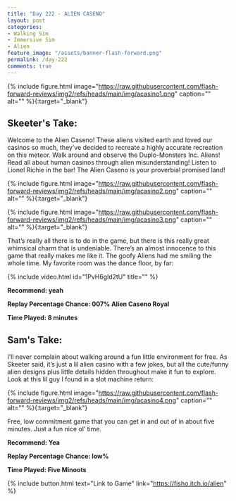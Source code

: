 ```yaml
---
title: "Day 222 - ALIEN CASENO"
layout: post
categories:
- Walking Sim
- Immersive Sim
- Alien
feature_image: "/assets/banner-flash-forward.png"
permalink: /day-222
comments: true
---
```


{% include figure.html image="https://raw.githubusercontent.com/flash-forward-reviews/img2/refs/heads/main/img/acasino1.png" caption="" alt="" %}{:target="_blank"}

## Skeeter's Take:

Welcome to the Alien Caseno! These aliens visited earth and loved our casinos so much, they’ve decided to recreate a highly accurate recreation on this meteor. Walk around and observe the Duplo-Monsters Inc. Aliens! Read all about human casinos through alien misunderstanding! Listen to Lionel Richie in the bar! The Alien Caseno is your proverbial promised land! 

{% include figure.html image="https://raw.githubusercontent.com/flash-forward-reviews/img2/refs/heads/main/img/acasino2.png" caption="" alt="" %}{:target="_blank"}

{% include figure.html image="https://raw.githubusercontent.com/flash-forward-reviews/img2/refs/heads/main/img/acasino3.png" caption="" alt="" %}{:target="_blank"}

That’s really all there is to do in the game, but there is this really great whimsical charm that is undeniable. There’s an almost innocence to this game that really makes me like it. The goofy Aliens had me smiling the whole time. My favorite room was the dance floor, by far: 

{% include video.html id="1PvH6gld2tU" title="" %}

**Recommend: yeah**

**Replay Percentage Chance: 007% Alien Caseno Royal**

**Time Played: 8 minutes**

## Sam's Take:

I’ll never complain about walking around a fun little environment for free. As Skeeter said, it’s just a lil alien casino with a few jokes, but all the cute/funny alien designs plus little details hidden throughout make it fun to explore. Look at this lil guy I found in a slot machine return:

{% include figure.html image="https://raw.githubusercontent.com/flash-forward-reviews/img2/refs/heads/main/img/acasino4.png" caption="" alt="" %}{:target="_blank"}

Free, low commitment game that you can get in and out of in about five minutes. Just a fun nice ol’ time.

**Recommend: Yea** 

**Replay Percentage Chance: low%**

**Time Played: Five Minoots**

{% include button.html text="Link to Game" link="https://fisho.itch.io/alien" %}